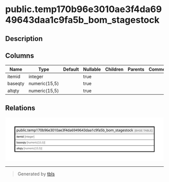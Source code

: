 # public.temp170b96e3010ae3f4da6949643daa1c9fa5b_bom_stagestock

## Description

## Columns

| Name | Type | Default | Nullable | Children | Parents | Comment |
| ---- | ---- | ------- | -------- | -------- | ------- | ------- |
| itemid | integer |  | true |  |  |  |
| baseqty | numeric(15,5) |  | true |  |  |  |
| altqty | numeric(15,5) |  | true |  |  |  |

## Relations

![er](public.temp170b96e3010ae3f4da6949643daa1c9fa5b_bom_stagestock.svg)

---

> Generated by [tbls](https://github.com/k1LoW/tbls)
